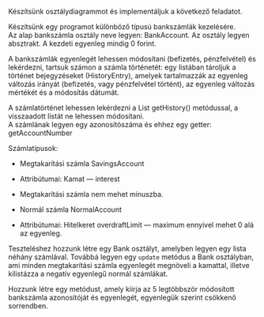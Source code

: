 
Készítsünk osztálydiagrammot és implementáljuk a következő feladatot.  

Készítsünk egy programot különböző típusú bankszámlák kezelésére.  
Az alap bankszámla osztály neve legyen: BankAccount. Az osztály legyen absztrakt. A kezdeti egyenleg mindig 0 forint.  

A bankszámlák egyenlegét lehessen módosítani (befizetés, pénzfelvétel) és lekérdezni, tartsuk számon a számla történetét: egy listában tároljuk a történet bejegyzéseket (HistoryEntry), amelyek tartalmazzák az egyenleg változás irányát (befizetés, vagy pénzfelvétel történt), az egyenleg változás mértékét és a módosítás dátumát.  


A számlatörténet lehessen lekérdezni a List<Integer> getHistory() metódussal, a visszaadott listát ne lehessen módosítani.  
A számlának legyen egy azonosítószáma és ehhez egy getter: getAccountNumber  

Számlatípusok:  

*   Megtakarítási számla SavingsAccount

*   Attribútumai: Kamat — interest
*   Megtakarítási számla nem mehet mínuszba.

*   Normál számla NormalAccount

*   Attribútumai: Hitelkeret overdraftLimit — maximum ennyivel mehet 0 alá az egyenleg.

Teszteléshez hozzunk létre egy Bank osztályt, amelyben legyen egy lista néhány számlával. Továbbá legyen egy `update` metódus a Bank osztályban, ami minden megtakarítási számla egyenlegét megnöveli a kamattal, illetve kilistázza a negatív egyenlegű normál számlákat.  

Hozzunk létre egy metódust, amely kiírja az 5 legtöbbször módosított bankszámla azonosítóját és egyenlegét, egyenlegük szerint csökkenő sorrendben.